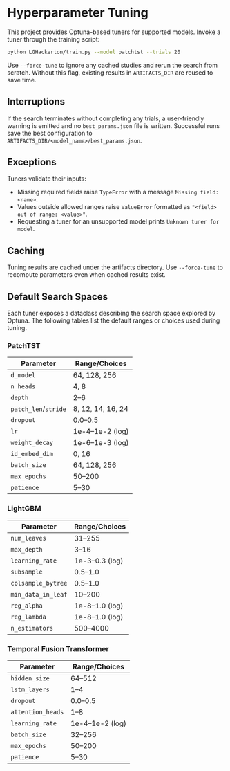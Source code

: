 # Hyperparameter Tuning

This project provides Optuna-based tuners for supported models. Invoke a tuner
through the training script:

```bash
python LGHackerton/train.py --model patchtst --trials 20
```

Use `--force-tune` to ignore any cached studies and rerun the search from
scratch. Without this flag, existing results in `ARTIFACTS_DIR` are reused to
save time.

## Interruptions

If the search terminates without completing any trials, a user-friendly warning
is emitted and no `best_params.json` file is written. Successful runs save the
best configuration to `ARTIFACTS_DIR/<model_name>/best_params.json`.

## Exceptions

Tuners validate their inputs:

- Missing required fields raise `TypeError` with a message `Missing field: <name>`.
- Values outside allowed ranges raise `ValueError` formatted as
  `"<field> out of range: <value>"`.
- Requesting a tuner for an unsupported model prints `Unknown tuner for model`.

## Caching

Tuning results are cached under the artifacts directory. Use `--force-tune` to
recompute parameters even when cached results exist.

## Default Search Spaces

Each tuner exposes a dataclass describing the search space explored by Optuna.
The following tables list the default ranges or choices used during tuning.

### PatchTST

| Parameter | Range/Choices |
|-----------|---------------|
| `d_model` | 64, 128, 256 |
| `n_heads` | 4, 8 |
| `depth` | 2–6 |
| `patch_len`/`stride` | 8, 12, 14, 16, 24 |
| `dropout` | 0.0–0.5 |
| `lr` | 1e-4–1e-2 (log) |
| `weight_decay` | 1e-6–1e-3 (log) |
| `id_embed_dim` | 0, 16 |
| `batch_size` | 64, 128, 256 |
| `max_epochs` | 50–200 |
| `patience` | 5–30 |

### LightGBM

| Parameter | Range/Choices |
|-----------|---------------|
| `num_leaves` | 31–255 |
| `max_depth` | 3–16 |
| `learning_rate` | 1e-3–0.3 (log) |
| `subsample` | 0.5–1.0 |
| `colsample_bytree` | 0.5–1.0 |
| `min_data_in_leaf` | 10–200 |
| `reg_alpha` | 1e-8–1.0 (log) |
| `reg_lambda` | 1e-8–1.0 (log) |
| `n_estimators` | 500–4000 |

### Temporal Fusion Transformer

| Parameter | Range/Choices |
|-----------|---------------|
| `hidden_size` | 64–512 |
| `lstm_layers` | 1–4 |
| `dropout` | 0.0–0.5 |
| `attention_heads` | 1–8 |
| `learning_rate` | 1e-4–1e-2 (log) |
| `batch_size` | 32–256 |
| `max_epochs` | 50–200 |
| `patience` | 5–30 |
